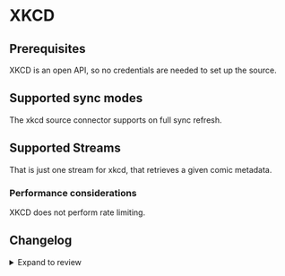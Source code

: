 # XKCD

## Prerequisites

XKCD is an open API, so no credentials are needed to set up the source.

## Supported sync modes

The xkcd source connector supports on full sync refresh.

## Supported Streams

That is just one stream for xkcd, that retrieves a given comic metadata.

### Performance considerations

XKCD does not perform rate limiting.

## Changelog

<details>
  <summary>Expand to review</summary>

| Version | Date       | Pull Request                                             | Subject                                   |
| :------ | :--------- | :------------------------------------------------------- | :---------------------------------------- |
| 0.2.7 | 2025-03-22 | [56251](https://github.com/airbytehq/airbyte/pull/56251) | Update dependencies |
| 0.2.6 | 2025-03-08 | [55605](https://github.com/airbytehq/airbyte/pull/55605) | Update dependencies |
| 0.2.5 | 2025-03-01 | [55116](https://github.com/airbytehq/airbyte/pull/55116) | Update dependencies |
| 0.2.4 | 2025-02-22 | [54508](https://github.com/airbytehq/airbyte/pull/54508) | Update dependencies |
| 0.2.3 | 2025-02-15 | [47934](https://github.com/airbytehq/airbyte/pull/47934) | Update dependencies |
| 0.2.2 | 2024-08-16 | [44196](https://github.com/airbytehq/airbyte/pull/44196) | Bump source-declarative-manifest version |
| 0.2.1 | 2024-07-28 | [42834](https://github.com/airbytehq/airbyte/pull/42834) | Fix Metadata sha256 digest |
| 0.2.0 | 2024-07-25 | [42479](https://github.com/airbytehq/airbyte/pull/42479) | Migrate to low code manifest only connector |
| 0.1.10 | 2024-07-20 | [42380](https://github.com/airbytehq/airbyte/pull/42380) | Update dependencies |
| 0.1.9 | 2024-07-13 | [41682](https://github.com/airbytehq/airbyte/pull/41682) | Update dependencies |
| 0.1.8 | 2024-07-10 | [41393](https://github.com/airbytehq/airbyte/pull/41393) | Update dependencies |
| 0.1.7 | 2024-07-09 | [41204](https://github.com/airbytehq/airbyte/pull/41204) | Update dependencies |
| 0.1.6 | 2024-07-06 | [40817](https://github.com/airbytehq/airbyte/pull/40817) | Update dependencies |
| 0.1.5 | 2024-06-25 | [40389](https://github.com/airbytehq/airbyte/pull/40389) | Update dependencies |
| 0.1.4 | 2024-06-22 | [40164](https://github.com/airbytehq/airbyte/pull/40164) | Update dependencies |
| 0.1.3 | 2024-06-06 | [39293](https://github.com/airbytehq/airbyte/pull/39293) | [autopull] Upgrade base image to v1.2.2 |
| 0.1.2 | 2024-05-20 | [38401](https://github.com/airbytehq/airbyte/pull/38401) | [autopull] base image + poetry + up_to_date |
| 0.1.1 | 2022-10-24 | [18386](https://github.com/airbytehq/airbyte/pull/18386) | Readded xkcd to source def yaml |
| 0.1.0 | 2022-10-17 | [18049](https://github.com/airbytehq/airbyte/pull/18049) | Initial version/release of the connector. |

</details>
